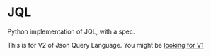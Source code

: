 # JQL
Python implementation of JQL, with a spec. 

This is for V2 of Json Query Language. You might be [looking for V1](https://github.com/CanopyTax/Json-Query-Language)
